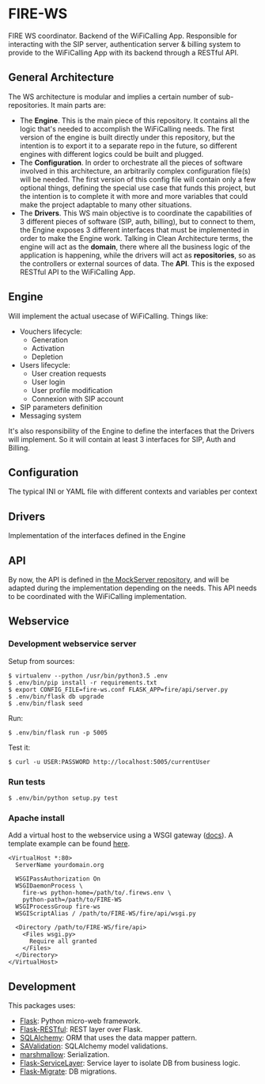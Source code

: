# FIRE-WS
FIRE WS coordinator. Backend of the WiFiCalling App. Responsible for interacting with the SIP server, authentication server &amp; billing system to provide to the WiFiCalling App with its backend through a RESTful API.

## General Architecture
The WS architecture is modular and implies a certain number of sub-repositories. It main parts are:
- The **Engine**. This is the main piece of this repository. It contains all the logic that's needed to accomplish the WiFiCalling needs. The first version of the engine is built directly under this repository, but the intention is to export it to a separate repo in the future, so different engines with different logics could be built and plugged.
- The **Configuration**. In order to orchestrate all the pieces of software involved in this architecture, an arbitrarily complex configuration file(s) will be needed. The first version of this config file will contain only a few optional things, defining the special use case that funds this project, but the intention is to complete it with more and more variables that could make the project adaptable to many other situations.
- The **Drivers**. This WS main objective is to coordinate the capabilities of 3 different pieces of software (SIP, auth, billing), but to connect to them, the Engine exposes 3 different interfaces that must be implemented in order to make the Engine work. Talking in Clean Architecture terms, the engine will act as the __domain__, there where all the business logic of the application is happening, while the drivers will act as __repositories__, so as the controllers or external sources of data.
 The **API**. This is the exposed RESTful API to the WiFiCalling App.


## Engine
Will implement the actual usecase of WiFiCalling. Things like:
- Vouchers lifecycle:
  - Generation
  - Activation
  - Depletion
- Users lifecycle:
   - User creation requests
   - User login
   - User profile modification
   - Connexion with SIP account
- SIP parameters definition
- Messaging system

It's also responsibility of the Engine to define the interfaces that the Drivers will implement. So it will contain at least 3 interfaces for SIP, Auth and Billing.


## Configuration
The typical INI or YAML file with different contexts and variables per context

## Drivers
Implementation of the interfaces defined in the Engine

## API
By now, the API is defined in [the MockServer repository](https://github.com/EyeSeeTea/FIRE-MockServer), and will be adapted during the implementation depending on the needs. This API needs to be coordinated with the WiFiCalling implementation.

## Webservice

### Development webservice server

Setup from sources:

```
$ virtualenv --python /usr/bin/python3.5 .env
$ .env/bin/pip install -r requirements.txt
$ export CONFIG_FILE=fire-ws.conf FLASK_APP=fire/api/server.py
$ .env/bin/flask db upgrade
$ .env/bin/flask seed
```

Run:

```
$ .env/bin/flask run -p 5005
```

Test it:

```
$ curl -u USER:PASSWORD http://localhost:5005/currentUser
```

### Run tests

```
$ .env/bin/python setup.py test
```

### Apache install

Add a virtual host to the webservice using a WSGI
gateway ([docs](http://flask.pocoo.org/docs/0.12/deploying/mod_wsgi/)). A template example can be found [here](misc/site-apache.conf).

```
<VirtualHost *:80>
  ServerName yourdomain.org

  WSGIPassAuthorization On
  WSGIDaemonProcess \
    fire-ws python-home=/path/to/.firews.env \
    python-path=/path/to/FIRE-WS
  WSGIProcessGroup fire-ws
  WSGIScriptAlias / /path/to/FIRE-WS/fire/api/wsgi.py

  <Directory /path/to/FIRE-WS/fire/api>
    <Files wsgi.py>
      Require all granted
    </Files>
  </Directory>
</VirtualHost>
```

## Development

This packages uses:

* [Flask](http://flask.pocoo.org/): Python micro-web framework.
* [Flask-RESTful](https://flask-restful.readthedocs.io): REST layer over Flask.
* [SQLAlchemy](https://www.sqlalchemy.org/): ORM that uses the data mapper pattern.
* [SAValidation](https://pypi.python.org/pypi/SAValidation): SQLAlchemy model validations.
* [marshmallow](https://marshmallow.readthedocs.io/en/latest/): Serialization.
* [Flask-ServiceLayer](https://pypi.python.org/pypi/Flask-ServiceLayer/0.0.4): Service layer to isolate DB from business logic.
* [Flask-Migrate](https://flask-migrate.readthedocs.io): DB migrations.


